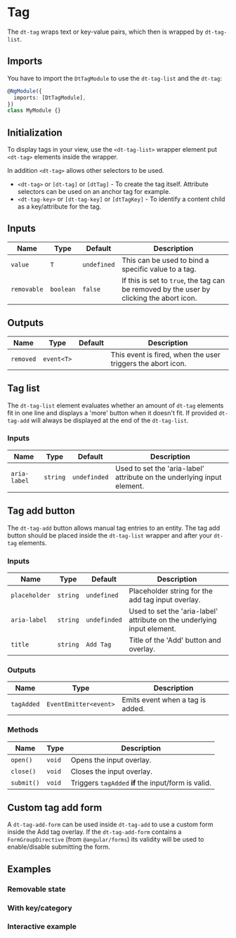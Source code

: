 # Tag

<ba-ux-snippet name="tag-intro"></ba-ux-snippet>

The `dt-tag` wraps text or key-value pairs, which then is wrapped by
`dt-tag-list`.

<ba-live-example name="DtExampleTagDefault"></ba-live-example>

## Imports

You have to import the `DtTagModule` to use the `dt-tag-list` and the `dt-tag`:

```typescript
@NgModule({
  imports: [DtTagModule],
})
class MyModule {}
```

## Initialization

To display tags in your view, use the `<dt-tag-list>` wrapper element put
`<dt-tag>` elements inside the wrapper.

In addition `<dt-tag>` allows other selectors to be used.

- `<dt-tag>` or `[dt-tag]` or `[dtTag]` - To create the tag itself. Attribute
  selectors can be used on an anchor tag for example.
- `<dt-tag-key>` or `[dt-tag-key]` or `[dtTagKey]` - To identify a content child
  as a key/attribute for the tag.

## Inputs

| Name        | Type      | Default     | Description                                                                              |
| ----------- | --------- | ----------- | ---------------------------------------------------------------------------------------- |
| `value`     | `T`       | `undefined` | This can be used to bind a specific value to a tag.                                      |
| `removable` | `boolean` | `false`     | If this is set to `true`, the tag can be removed by the user by clicking the abort icon. |

## Outputs

| Name      | Type       | Default | Description                                                 |
| --------- | ---------- | ------- | ----------------------------------------------------------- |
| `removed` | `event<T>` |         | This event is fired, when the user triggers the abort icon. |

## Tag list

The `dt-tag-list` element evaluates whether an amount of `dt-tag` elements fit
in one line and displays a 'more' button when it doesn't fit. If provided
`dt-tag-add` will always be displayed at the end of the `dt-tag-list`.

### Inputs

| Name         | Type     | Default      | Description                                                             |
| ------------ | -------- | ------------ | ----------------------------------------------------------------------- |
| `aria-label` | `string` | `undefinded` | Used to set the 'aria-label' attribute on the underlying input element. |

## Tag add button

The `dt-tag-add` button allows manual tag entries to an entity. The tag add
button should be placed inside the `dt-tag-list` wrapper and after your `dt-tag`
elements.

<ba-live-example name="DtExampleTagListWithTagAdd"></ba-live-example>

### Inputs

| Name          | Type     | Default      | Description                                                             |
| ------------- | -------- | ------------ | ----------------------------------------------------------------------- |
| `placeholder` | `string` | `undefined`  | Placeholder string for the add tag input overlay.                       |
| `aria-label`  | `string` | `undefinded` | Used to set the 'aria-label' attribute on the underlying input element. |
| `title`       | `string` | `Add Tag`    | Title of the 'Add' button and overlay.                                  |

### Outputs

| Name       | Type                  | Description                      |
| ---------- | --------------------- | -------------------------------- |
| `tagAdded` | `EventEmitter<event>` | Emits event when a tag is added. |

### Methods

| Name       | Type   | Description                                         |
| ---------- | ------ | --------------------------------------------------- |
| `open()`   | `void` | Opens the input overlay.                            |
| `close()`  | `void` | Closes the input overlay.                           |
| `submit()` | `void` | Triggers `tagAdded` **if** the input/form is valid. |

## Custom tag add form

A `dt-tag-add-form` can be used inside `dt-tag-add` to use a custom form inside
the Add tag overlay. If the `dt-tag-add-form` contains a `FormGroupDirective`
(from `@angular/forms`) its validity will be used to enable/disable submitting
the form.

<ba-live-example name="DtExampleCustomAddFormTag"></ba-live-example>

## Examples

### Removable state

<ba-live-example name="DtExampleTagRemovable"></ba-live-example>

### With key/category

<ba-live-example name="DtExampleTagKey"></ba-live-example>

### Interactive example

<ba-live-example name="DtExampleTagInteractive"></ba-live-example>
